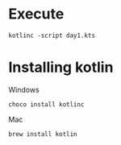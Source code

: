 # Execute

    kotlinc -script day1.kts

# Installing kotlin
Windows

    choco install kotlinc
Mac

    brew install kotlin
